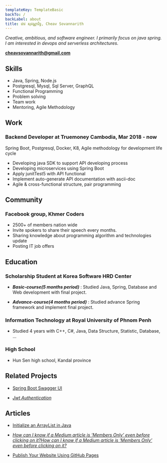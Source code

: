 ```yaml
---
templateKey: TemplateBasic
backTo: /
backLabel: about
title: ជាវ សុវណ្ណារិទ្ធ, Cheav Sovannarith
---
```


_Creative, ambitious, and software engineer. I primarily focus on java spring. I am interested in devops and serverless architectures._

**cheavsovannarith@gmail.com**

## Skills

- Java, Spring, Node.js
- Postgresql, Mysql, Sql Server, GraphQL
- Functional Programming
- Problem solving
- Team work
- Mentoring, Agile Methodology

## Work

### Backend Developer at Truemoney Cambodia, Mar 2018 - now

Spring Boot, Postgresql, Docker, K8, Agile methodology for development life cycle

- Developing java SDK to support API developing process
- Developing microservices using Spring Boot
- Apply junitTest5 with API functional
- Implement auto-generate API documentation with ascii-doc
- Agile & cross-functional structure, pair programming

## Community

### Facebook group, Khmer Coders

- 2500+ of members nation wide
- Invite spokers to share their speech every months.
- Sharing knowledge about programming algorithm and technologies update
- Posting IT job offers

## Education

### Scholarship Student at Korea Software HRD Center

- **_Basic-course(5 months period)_** : Studied Java, Spring, Database and Web development with final project.

- **_Advance-course(4 months period)_** : Studied advance Spring framework and implement final project.

### Information Technology at Royal University of Phnom Penh

- Studied 4 years with C++, C#, Java, Data Structure, Statistic, Database, ...

### High School

- Hun Sen high school, Kandal province

## Related Projects

- [Spring Boot Swagger UI](https://github.com/sovannarithcheav/spring-boot-swagger-ui-demo.git)

- [_Jwt Authentication_](https://github.com/sovannarithcheav/spring-boot-jwt-authentication.git)

## Articles

- [Initialize an ArrayList in Java](https://medium.com/tech-epic/initialize-an-arraylist-in-java-df0d29a0c135)

- [_How can I know if a Medium article is ‘Members Only’ even before clicking on it?How can I know if a Medium article is ‘Members Only’ even before clicking on it?_](https://medium.com/tech-epic/how-can-i-know-if-a-medium-article-is-members-only-even-before-clicking-on-it-bcfee6c59d7f)

- [Publish Your Website Using GitHub Pages](https://medium.com/tech-epic/publish-your-website-using-github-pages-c8f23f5493df)
